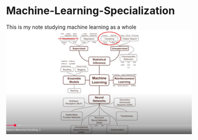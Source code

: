# Machine-Learning-Specialization

This is my note studying machine learning as a whole
![alt text](<螢幕擷取畫面 2025-10-08 161654.png>)